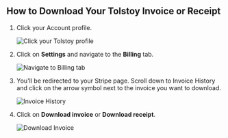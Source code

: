 ## How to Download Your Tolstoy Invoice or Receipt

1. Click your Account profile.

   ![Click your Tolstoy profile](https://downloads.intercomcdn.com/i/o/940656816/3ca7679464f4f4a81c5d1856/image.png)

2. Click on **Settings** and navigate to the **Billing** tab.
  
   ![Navigate to Billing tab](https://downloads.intercomcdn.com/i/o/940661406/a99325ce4e7ae03badfc1a70/image.png)

3. You'll be redirected to your Stripe page. Scroll down to Invoice History and click on the arrow symbol next to the invoice you want to download.
  
   ![Invoice History](https://downloads.intercomcdn.com/i/o/545674609/a7f8887849a77cedc5e96e96/image.png)
  
4. Click on **Download invoice** or **Download receipt**.
  
   ![Download Invoice](https://downloads.intercomcdn.com/i/o/545675810/00c8c8a343e7f9c4147afa1c/image.png)
